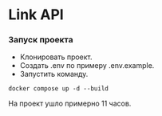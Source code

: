 # Link API

### Запуск проекта
- Клонировать проект.
- Создать .env по примеру .env.example.
- Запустить команду.
```shell
docker compose up -d --build
```

На проект ушло примерно 11 часов.